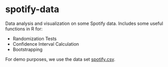 # spotify-data
Data analysis and visualization on some Spotify data. Includes some useful functions in R for:
* Randomization Tests
* Confidence Interval Calculation
* Bootstrapping

For demo purposes, we use the data set [spotify.csv](spotify.csv).
